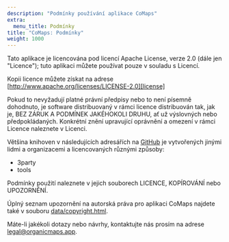 ```yaml
---
description: "Podmínky používání aplikace CoMaps"
extra:
  menu_title: Podmínky
title: "CoMaps: Podmínky"
weight: 1000
---
```


Tato aplikace je licencována pod licencí Apache License, verze 2.0 (dále jen
"Licence"); tuto aplikaci můžete používat pouze v souladu s Licencí.

Kopii licence můžete získat na adrese
[http://www.apache.org/licenses/LICENSE-2.0][license]

Pokud to nevyžadují platné právní předpisy nebo to není písemně dohodnuto,
je software distribuovaný v rámci licence distribuován tak, jak je, BEZ
ZÁRUK A PODMÍNEK JAKÉHOKOLI DRUHU, ať už výslovných nebo
předpokládaných. Konkrétní znění upravující oprávnění a omezení v rámci
Licence naleznete v Licenci.

Většina knihoven v následujících adresářích na [GitHub][github] je
vytvořených jinými lidmi a organizacemi a licencovaných různými způsoby:

- 3party
- tools

Podmínky použití naleznete v jejich souborech LICENCE, KOPÍROVÁNÍ nebo
UPOZORNĚNÍ.

Úplný seznam upozornění na autorská práva pro aplikaci CoMaps najdete
také v souboru [data/copyright.html][copyright].

Máte-li jakékoli dotazy nebo návrhy, kontaktujte nás prosím na adrese
[legal@organicmaps.app](mailto:legal@organicmaps.app).

[github]: https://github.com/organicmaps/organicmaps
[license]: http://www.apache.org/licenses/LICENSE-2.0
[copyright]: https://github.com/organicmaps/organicmaps/blob/master/data/copyright.html
